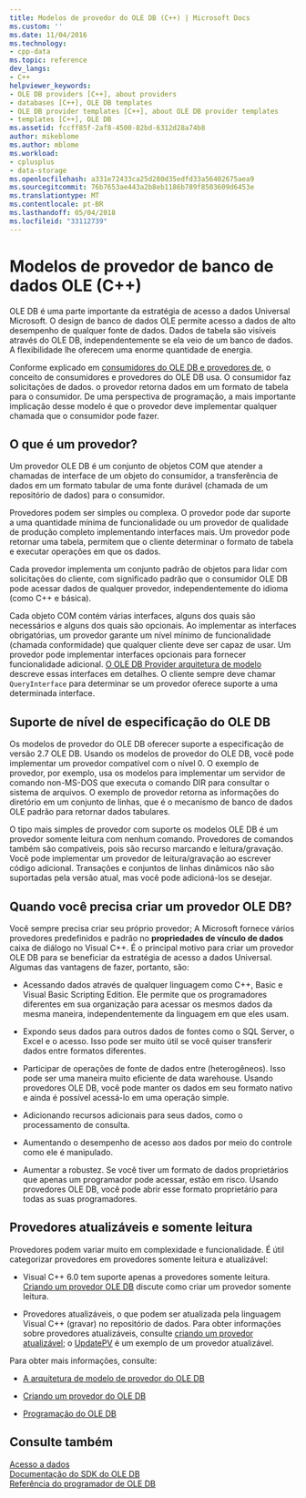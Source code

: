 ```yaml
---
title: Modelos de provedor do OLE DB (C++) | Microsoft Docs
ms.custom: ''
ms.date: 11/04/2016
ms.technology:
- cpp-data
ms.topic: reference
dev_langs:
- C++
helpviewer_keywords:
- OLE DB providers [C++], about providers
- databases [C++], OLE DB templates
- OLE DB provider templates [C++], about OLE DB provider templates
- templates [C++], OLE DB
ms.assetid: fccff85f-2af8-4500-82bd-6312d28a74b8
author: mikeblome
ms.author: mblome
ms.workload:
- cplusplus
- data-storage
ms.openlocfilehash: a331e72433ca25d280d35edfd33a56402675aea9
ms.sourcegitcommit: 76b7653ae443a2b8eb1186b789f8503609d6453e
ms.translationtype: MT
ms.contentlocale: pt-BR
ms.lasthandoff: 05/04/2018
ms.locfileid: "33112739"
---
```

# <a name="ole-db-provider-templates-c"></a>Modelos de provedor de banco de dados OLE (C++)
OLE DB é uma parte importante da estratégia de acesso a dados Universal Microsoft. O design de banco de dados OLE permite acesso a dados de alto desempenho de qualquer fonte de dados. Dados de tabela são visíveis através do OLE DB, independentemente se ela veio de um banco de dados. A flexibilidade lhe oferecem uma enorme quantidade de energia.  
  
 Conforme explicado em [consumidores do OLE DB e provedores de](../../data/oledb/ole-db-consumers-and-providers.md), o conceito de consumidores e provedores do OLE DB usa. O consumidor faz solicitações de dados. o provedor retorna dados em um formato de tabela para o consumidor. De uma perspectiva de programação, a mais importante implicação desse modelo é que o provedor deve implementar qualquer chamada que o consumidor pode fazer.  
  
## <a name="what-is-a-provider"></a>O que é um provedor?  
 Um provedor OLE DB é um conjunto de objetos COM que atender a chamadas de interface de um objeto do consumidor, a transferência de dados em um formato tabular de uma fonte durável (chamada de um repositório de dados) para o consumidor.  
  
 Provedores podem ser simples ou complexa. O provedor pode dar suporte a uma quantidade mínima de funcionalidade ou um provedor de qualidade de produção completo implementando interfaces mais. Um provedor pode retornar uma tabela, permitem que o cliente determinar o formato de tabela e executar operações em que os dados.  
  
 Cada provedor implementa um conjunto padrão de objetos para lidar com solicitações do cliente, com significado padrão que o consumidor OLE DB pode acessar dados de qualquer provedor, independentemente do idioma (como C++ e básica).  
  
 Cada objeto COM contém várias interfaces, alguns dos quais são necessários e alguns dos quais são opcionais. Ao implementar as interfaces obrigatórias, um provedor garante um nível mínimo de funcionalidade (chamada conformidade) que qualquer cliente deve ser capaz de usar. Um provedor pode implementar interfaces opcionais para fornecer funcionalidade adicional. [O OLE DB Provider arquitetura de modelo](../../data/oledb/ole-db-provider-template-architecture.md) descreve essas interfaces em detalhes. O cliente sempre deve chamar `QueryInterface` para determinar se um provedor oferece suporte a uma determinada interface.  
  
## <a name="ole-db-specification-level-support"></a>Suporte de nível de especificação do OLE DB  
 Os modelos de provedor do OLE DB oferecer suporte a especificação de versão 2.7 OLE DB. Usando os modelos de provedor do OLE DB, você pode implementar um provedor compatível com o nível 0. O exemplo de provedor, por exemplo, usa os modelos para implementar um servidor de comando non-MS-DOS que executa o comando DIR para consultar o sistema de arquivos. O exemplo de provedor retorna as informações do diretório em um conjunto de linhas, que é o mecanismo de banco de dados OLE padrão para retornar dados tabulares.  
  
 O tipo mais simples de provedor com suporte os modelos OLE DB é um provedor somente leitura com nenhum comando. Provedores de comandos também são compatíveis, pois são recurso marcando e leitura/gravação. Você pode implementar um provedor de leitura/gravação ao escrever código adicional. Transações e conjuntos de linhas dinâmicos não são suportadas pela versão atual, mas você pode adicioná-los se desejar.  
  
## <a name="when-do-you-need-to-create-an-ole-db-provider"></a>Quando você precisa criar um provedor OLE DB?  
 Você sempre precisa criar seu próprio provedor; A Microsoft fornece vários provedores predefinidos e padrão no **propriedades de vínculo de dados** caixa de diálogo no Visual C++. É o principal motivo para criar um provedor OLE DB para se beneficiar da estratégia de acesso a dados Universal. Algumas das vantagens de fazer, portanto, são:  
  
-   Acessando dados através de qualquer linguagem como C++, Basic e Visual Basic Scripting Edition. Ele permite que os programadores diferentes em sua organização para acessar os mesmos dados da mesma maneira, independentemente da linguagem em que eles usam.  
  
-   Expondo seus dados para outros dados de fontes como o SQL Server, o Excel e o acesso. Isso pode ser muito útil se você quiser transferir dados entre formatos diferentes.  
  
-   Participar de operações de fonte de dados entre (heterogêneos). Isso pode ser uma maneira muito eficiente de data warehouse. Usando provedores OLE DB, você pode manter os dados em seu formato nativo e ainda é possível acessá-lo em uma operação simple.  
  
-   Adicionando recursos adicionais para seus dados, como o processamento de consulta.  
  
-   Aumentando o desempenho de acesso aos dados por meio do controle como ele é manipulado.  
  
-   Aumentar a robustez. Se você tiver um formato de dados proprietários que apenas um programador pode acessar, estão em risco. Usando provedores OLE DB, você pode abrir esse formato proprietário para todas as suas programadores.  
  
## <a name="read-only-and-updatable-providers"></a>Provedores atualizáveis e somente leitura  
 Provedores podem variar muito em complexidade e funcionalidade. É útil categorizar provedores em provedores somente leitura e atualizável:  
  
-   Visual C++ 6.0 tem suporte apenas a provedores somente leitura. [Criando um provedor OLE DB](../../data/oledb/creating-an-ole-db-provider.md) discute como criar um provedor somente leitura.  
  
-   Provedores atualizáveis, o que podem ser atualizada pela linguagem Visual C++ (gravar) no repositório de dados. Para obter informações sobre provedores atualizáveis, consulte [criando um provedor atualizável](../../data/oledb/creating-an-updatable-provider.md); o [UpdatePV](http://msdn.microsoft.com/en-us/c8bed873-223c-4a7d-af55-f90138c6f38f) é um exemplo de um provedor atualizável.  
  
 Para obter mais informações, consulte:  
  
-   [A arquitetura de modelo de provedor do OLE DB](../../data/oledb/ole-db-provider-template-architecture.md)  
  
-   [Criando um provedor do OLE DB](../../data/oledb/creating-an-ole-db-provider.md)  
  
-   [Programação do OLE DB](../../data/oledb/ole-db-programming.md)  
  
## <a name="see-also"></a>Consulte também  
 [Acesso a dados](../data-access-in-cpp.md)   
 [Documentação do SDK do OLE DB](https://msdn.microsoft.com/en-us/library/ms722784.aspx)   
 [Referência do programador de OLE DB](https://msdn.microsoft.com/en-us/library/ms713643.aspx)